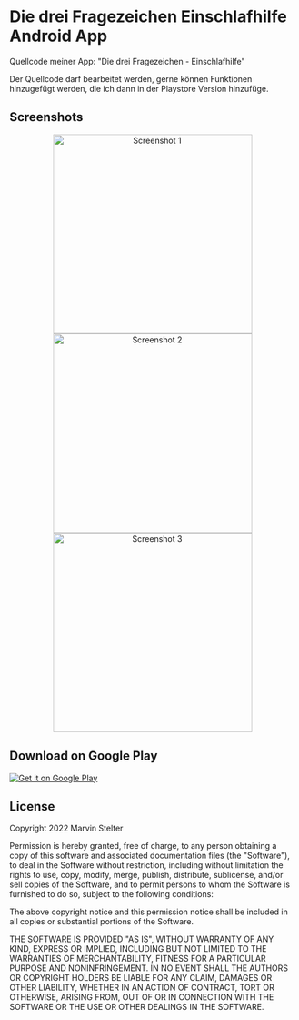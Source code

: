 # Die drei Fragezeichen Einschlafhilfe Android App
Quellcode meiner App: "Die drei Fragezeichen - Einschlafhilfe"

Der Quellcode darf bearbeitet werden, gerne können Funktionen hinzugefügt werden, die ich dann in der Playstore Version hinzufüge.

## Screenshots

<p align="center">
  <img src="https://api.citroncode.com/shared/ddf_1.jpg" width="350" alt="Screenshot 1">
  <img src="https://api.citroncode.com/shared/ddf_2.jpg" width="350" alt="Screenshot 2">
  <img src="https://api.citroncode.com/shared/ddf_3.jpg" width="350" alt="Screenshot 3">
</p>

## Download on Google Play

<a href='https://play.google.com/store/apps/details?id=de.msdevs.einschlafhilfe&gl=DE&pcampaignid=pcampaignidMKT-Other-global-all-co-prtnr-py-PartBadge-Mar2515-1'><img alt='Get it on Google Play' src='https://play.google.com/intl/en_us/badges/static/images/badges/en_badge_web_generic.png'/></a>


## License

Copyright 2022 Marvin Stelter

Permission is hereby granted, free of charge, to any person obtaining a copy of this software and associated documentation files (the "Software"), to deal in the Software without restriction, including without limitation the rights to use, copy, modify, merge, publish, distribute, sublicense, and/or sell copies of the Software, and to permit persons to whom the Software is furnished to do so, subject to the following conditions:

The above copyright notice and this permission notice shall be included in all copies or substantial portions of the Software.

THE SOFTWARE IS PROVIDED "AS IS", WITHOUT WARRANTY OF ANY KIND, EXPRESS OR IMPLIED, INCLUDING BUT NOT LIMITED TO THE WARRANTIES OF MERCHANTABILITY, FITNESS FOR A PARTICULAR PURPOSE AND NONINFRINGEMENT. IN NO EVENT SHALL THE AUTHORS OR COPYRIGHT HOLDERS BE LIABLE FOR ANY CLAIM, DAMAGES OR OTHER LIABILITY, WHETHER IN AN ACTION OF CONTRACT, TORT OR OTHERWISE, ARISING FROM, OUT OF OR IN CONNECTION WITH THE SOFTWARE OR THE USE OR OTHER DEALINGS IN THE SOFTWARE.
